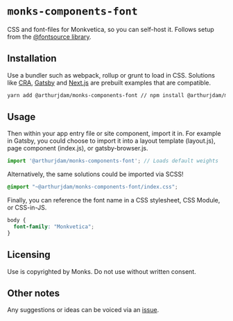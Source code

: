 # `monks-components-font`

CSS and font-files for Monkvetica, so you can self-host it. Follows setup from the [@fontsource library](https://github.com/fontsource/fontsource).

## Installation

Use a bundler such as webpack, rollup or grunt to load in CSS. Solutions like [CRA](https://create-react-app.dev/), [Gatsby](https://www.gatsbyjs.org/) and [Next.js](https://nextjs.org/) are prebuilt examples that are compatible.

```bash
yarn add @arthurjdam/monks-components-font // npm install @arthurjdam/monks-components-font
```

## Usage

Then within your app entry file or site component, import it in. For example in Gatsby, you could choose to import it into a layout template (layout.js), page component (index.js), or gatsby-browser.js.
```javascript
import '@arthurjdam/monks-components-font'; // Loads default weights
```

Alternatively, the same solutions could be imported via SCSS!
```css
@import "~@arthurjdam/monks-components-font/index.css";
```


Finally, you can reference the font name in a CSS stylesheet, CSS Module, or CSS-in-JS.
```css
body {
  font-family: "Monkvetica";
}
```

## Licensing

Use is copyrighted by Monks. Do not use without written consent.

## Other notes

Any suggestions or ideas can be voiced via an [issue](https://github.com/arthurjdam/monks-components/issues).